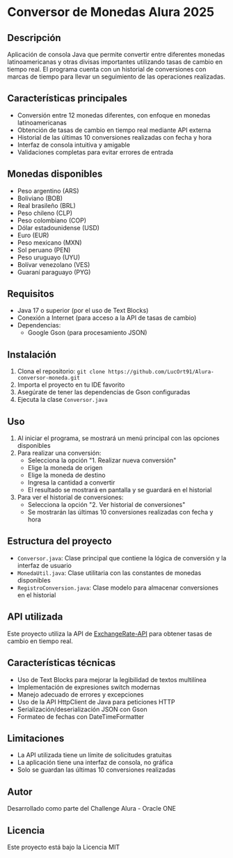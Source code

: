 # Conversor de Monedas Alura 2025

## Descripción
Aplicación de consola Java que permite convertir entre diferentes monedas latinoamericanas y otras divisas importantes utilizando tasas de cambio en tiempo real. El programa cuenta con un historial de conversiones con marcas de tiempo para llevar un seguimiento de las operaciones realizadas.

## Características principales
- Conversión entre 12 monedas diferentes, con enfoque en monedas latinoamericanas
- Obtención de tasas de cambio en tiempo real mediante API externa
- Historial de las últimas 10 conversiones realizadas con fecha y hora
- Interfaz de consola intuitiva y amigable
- Validaciones completas para evitar errores de entrada

## Monedas disponibles
- Peso argentino (ARS)
- Boliviano (BOB)
- Real brasileño (BRL)
- Peso chileno (CLP)
- Peso colombiano (COP)
- Dólar estadounidense (USD)
- Euro (EUR)
- Peso mexicano (MXN)
- Sol peruano (PEN)
- Peso uruguayo (UYU)
- Bolívar venezolano (VES)
- Guaraní paraguayo (PYG)

## Requisitos
- Java 17 o superior (por el uso de Text Blocks)
- Conexión a Internet (para acceso a la API de tasas de cambio)
- Dependencias:
  - Google Gson (para procesamiento JSON)

## Instalación
1. Clona el repositorio: `git clone https://github.com/LucOrt91/Alura-conversor-moneda.git`
2. Importa el proyecto en tu IDE favorito
3. Asegúrate de tener las dependencias de Gson configuradas
4. Ejecuta la clase `Conversor.java`

## Uso
1. Al iniciar el programa, se mostrará un menú principal con las opciones disponibles
2. Para realizar una conversión:
   - Selecciona la opción "1. Realizar nueva conversión"
   - Elige la moneda de origen
   - Elige la moneda de destino
   - Ingresa la cantidad a convertir
   - El resultado se mostrará en pantalla y se guardará en el historial
3. Para ver el historial de conversiones:
   - Selecciona la opción "2. Ver historial de conversiones"
   - Se mostrarán las últimas 10 conversiones realizadas con fecha y hora

## Estructura del proyecto
- `Conversor.java`: Clase principal que contiene la lógica de conversión y la interfaz de usuario
- `MonedaUtil.java`: Clase utilitaria con las constantes de monedas disponibles
- `RegistroConversion.java`: Clase modelo para almacenar conversiones en el historial

## API utilizada
Este proyecto utiliza la API de [ExchangeRate-API](https://www.exchangerate-api.com/) para obtener tasas de cambio en tiempo real.

## Características técnicas
- Uso de Text Blocks para mejorar la legibilidad de textos multilínea
- Implementación de expresiones switch modernas
- Manejo adecuado de errores y excepciones
- Uso de la API HttpClient de Java para peticiones HTTP
- Serialización/deserialización JSON con Gson
- Formateo de fechas con DateTimeFormatter

## Limitaciones
- La API utilizada tiene un límite de solicitudes gratuitas
- La aplicación tiene una interfaz de consola, no gráfica
- Solo se guardan las últimas 10 conversiones realizadas

## Autor
Desarrollado como parte del Challenge Alura - Oracle ONE

## Licencia
Este proyecto está bajo la Licencia MIT